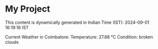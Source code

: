 # My Project

This content is dynamically generated in Indian Time (IST): 2024-09-01 16:19:16 IST


Current Weather in Coimbatore:
Temperature: 27.88 °C
Condition: broken clouds

